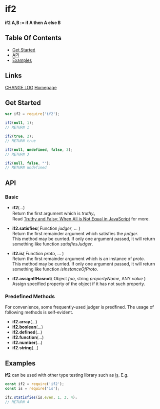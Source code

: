 #   if2
__if2 A,B := if A then A else B__

##	Table Of Contents

*	[Get Started](#get-started)
*	[API](#api)
*	[Examples](#examples)

##	Links

[CHANGE LOG](./CHANGELOG.md)
[Homepage](https://github.com/YounGoat/ecmascript.if2)

##  Get Started

```js   
var if2 = require('if2');

if2(null, 1);
// RETURN 1

if2(true, 2);
// RETURN true

if2(null, undefined, false, 3);
// RETURN 3

if2(null, false, "");
// RETURN undefined
```

##  API

###	Basic

*   __if2__(...)  
	Return the first argument which is *truthy*。  
	Read [Truthy and Falsy: When All is Not Equal in JavaScript](https://developer.mozilla.org/en-US/docs/Glossary/Truthy) for more.

*	__if2.satisfies__( Function *judger*, ... )  
	Return the first remainder argument which satisfies the *judger*.  
	This method may be curried. If only one argument passed, it will return something like function *satisfiesJudger*.

*	__if2.is__( Function *proto*, ... )  
	Return the first remainder argument which is an instance of *proto*.  
	This method may be curried. If only one argument passed, it will return something like function *isInstanceOfProto*.

*	__if2.assignIfHasnot__( Object *foo*, string *propertyName*, ANY *value* )  
	Assign specified property of the object if it has not such property.
	
###	Predefined Methods

For convenience, some frequently-used judger is predfined. The usage of following methods is self-evident.

*	__if2.array__(...)
*	__if2.boolean__(...)
*	__if2.defined__(...)
*	__if2.function__(...)
*	__if2.number__(...)
*	__if2.string__(...)

##	Examples

__if2__ can be used with other type testing library such as [is](https://www.npmjs.com/package/is). E.g.

```javascript
const if2 = require('if2');
const is = require('is');

if2.statisfies(is.even, 1, 3, 4);
// RETURN 4
```